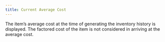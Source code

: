 ```yaml
---
title: Current Average Cost
---
```



The item’s average cost at the time of generating the inventory history  is displayed. The factored cost of the item is not considered in arriving  at the average cost.
